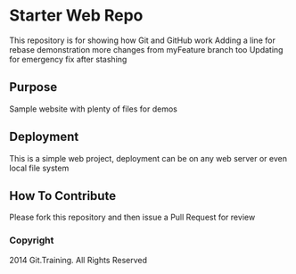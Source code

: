 # Starter Web Repo

This repository is for showing how Git and GitHub work
Adding a line for rebase demonstration
more changes from myFeature branch too
Updating for emergency fix after stashing

## Purpose

Sample website with plenty of files for demos

## Deployment

This is a simple web project, deployment can be on any web server or even local file system

## How To Contribute

Please fork this repository and then issue a Pull Request for review

### Copyright

2014 Git.Training. All Rights Reserved
